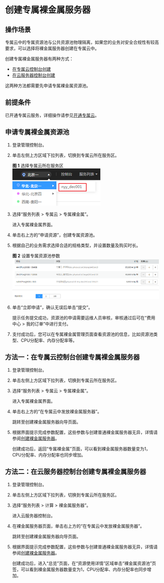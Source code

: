 # 创建专属裸金属服务器<a name="bms_umn_0005"></a>

## 操作场景<a name="section83174567216"></a>

专属云中的专属资源池与公共资源池物理隔离，如果您的业务对安全合规性有较高要求，可以选择将裸金属服务器创建在专属云中。

创建专属裸金属服务器有两种方式：

-   [在专属云控制台创建](#section189549226910)
-   [在云服务器控制台创建](#section533335919)

这两种方法都需要先申请专属裸金属资源池。

## 前提条件<a name="section12244133945612"></a>

已开通专属云服务，详细操作请参见[开通专属云](https://support.huaweicloud.com/usermanual-dcc/dcc_03_0002.html)。

## 申请专属裸金属资源池<a name="section1253014177513"></a>

1.  登录管理控制台。
2.  单击左侧上方区域下拉列表，切换到专属云所在服务区。

    **图 1**  选择专属云所在服务区<a name="fig12982141213123"></a>  
    ![](figures/选择专属云所在服务区.png "选择专属云所在服务区")

3.  选择“服务列表 \> 专属云 \> 专属裸金属”。

    进入专属裸金属界面。

4.  单击右上方的“申请资源”，创建专属资源池。
5.  根据自己的业务需求选择合适的规格类型，并设置数量及购买时长。

    **图 2**  设置专属资源池参数<a name="fig9456183972715"></a>  
    ![](figures/设置专属资源池参数.png "设置专属资源池参数")

6.  单击“立即申请”，确认无误后单击“提交”。

    提示任务提交成功，资源池的申请需要运维人员审核，审核通过后可在“费用中心 \> 我的订单”中进行支付。

7.  支付成功后，您可以在专属裸金属管理页面查看资源池的信息，比如资源池类型、CPU分配率、内存分配率等。

## 方法一：在专属云控制台创建专属裸金属服务器<a name="section189549226910"></a>

1.  登录管理控制台。
2.  单击左侧上方区域下拉列表，切换到专属云所在服务区。
3.  选择“服务列表 \> 专属云 \> 专属裸金属”。

    进入专属裸金属界面。

4.  单击右上方的“在专属云中发放裸金属服务器”。

    跳转至创建裸金属服务器向导页面。

5.  根据界面提示完成参数配置，这些参数与创建普通裸金属服务器无异，详情请参阅[创建裸金属服务器](创建裸金属服务器.md)。

    创建成功后，返回“专属裸金属”页面，可以看到裸金属服务器数量变为1，CPU分配率、内存分配率也同步增加。


## 方法二：在云服务器控制台创建专属裸金属服务器<a name="section533335919"></a>

1.  登录管理控制台。
2.  单击左侧上方区域下拉列表，切换到专属云所在服务区。
3.  选择“服务列表 \> 计算 \> 裸金属服务器”。

    进入云服务器控制台。

4.  在裸金属服务器页面，单击右上方的“在专属云中发放裸金属服务器”。

    跳转至创建裸金属服务器向导页面。

5.  根据界面提示完成参数配置，这些参数与创建普通裸金属服务器无异，详情请参阅[创建裸金属服务器](创建裸金属服务器.md)。

    创建成功后，进入“总览”页面，在“资源使用详情”区域单击“裸金属资源池”页签，可以看到裸金属服务器数量变为1，CPU分配率、内存分配率也同步增加。


